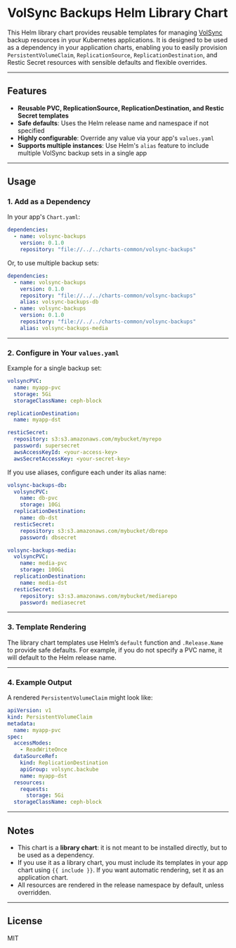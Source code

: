 # VolSync Backups Helm Library Chart

This Helm library chart provides reusable templates for managing [VolSync](https://backube.github.io/volsync/) backup resources in your Kubernetes applications. It is designed to be used as a dependency in your application charts, enabling you to easily provision `PersistentVolumeClaim`, `ReplicationSource`, `ReplicationDestination`, and Restic Secret resources with sensible defaults and flexible overrides.

---

## Features

- **Reusable PVC, ReplicationSource, ReplicationDestination, and Restic Secret templates**
- **Safe defaults**: Uses the Helm release name and namespace if not specified
- **Highly configurable**: Override any value via your app's `values.yaml`
- **Supports multiple instances**: Use Helm's `alias` feature to include multiple VolSync backup sets in a single app

---

## Usage

### 1. Add as a Dependency

In your app's `Chart.yaml`:

```yaml
dependencies:
  - name: volsync-backups
    version: 0.1.0
    repository: "file://../../charts-common/volsync-backups"
```

Or, to use multiple backup sets:

```yaml
dependencies:
  - name: volsync-backups
    version: 0.1.0
    repository: "file://../../charts-common/volsync-backups"
    alias: volsync-backups-db
  - name: volsync-backups
    version: 0.1.0
    repository: "file://../../charts-common/volsync-backups"
    alias: volsync-backups-media
```

---

### 2. Configure in Your `values.yaml`

Example for a single backup set:

```yaml
volsyncPVC:
  name: myapp-pvc
  storage: 5Gi
  storageClassName: ceph-block

replicationDestination:
  name: myapp-dst

resticSecret:
  repository: s3:s3.amazonaws.com/mybucket/myrepo
  password: supersecret
  awsAccessKeyId: <your-access-key>
  awsSecretAccessKey: <your-secret-key>
```

If you use aliases, configure each under its alias name:

```yaml
volsync-backups-db:
  volsyncPVC:
    name: db-pvc
    storage: 10Gi
  replicationDestination:
    name: db-dst
  resticSecret:
    repository: s3:s3.amazonaws.com/mybucket/dbrepo
    password: dbsecret

volsync-backups-media:
  volsyncPVC:
    name: media-pvc
    storage: 100Gi
  replicationDestination:
    name: media-dst
  resticSecret:
    repository: s3:s3.amazonaws.com/mybucket/mediarepo
    password: mediasecret
```

---

### 3. Template Rendering

The library chart templates use Helm’s `default` function and `.Release.Name` to provide safe defaults. For example, if you do not specify a PVC name, it will default to the Helm release name.

---

### 4. Example Output

A rendered `PersistentVolumeClaim` might look like:

```yaml
apiVersion: v1
kind: PersistentVolumeClaim
metadata:
  name: myapp-pvc
spec:
  accessModes:
    - ReadWriteOnce
  dataSourceRef:
    kind: ReplicationDestination
    apiGroup: volsync.backube
    name: myapp-dst
  resources:
    requests:
      storage: 5Gi
  storageClassName: ceph-block
```

---

## Notes

- This chart is a **library chart**: it is not meant to be installed directly, but to be used as a dependency.
- If you use it as a library chart, you must include its templates in your app chart using `{{ include }}`. If you want automatic rendering, set it as an application chart.
- All resources are rendered in the release namespace by default, unless overridden.

---

## License

MIT